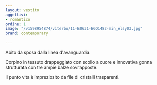 ```yaml
---
layout: vestito
aggettivi:
- romantico
ordine: 1
image: "/v1598954874/viterbo/11-E0631-EGO1482-min_elsy03.jpg"
brand: contemporary

---
```

Abito da sposa dalla linea d'avanguardia.

Corpino in tessuto drappeggiato con scollo a cuore e innovativa gonna strutturata con tre ampie balze sovrapposte.

Il punto vita è impreziosito da file di cristalli trasparenti.